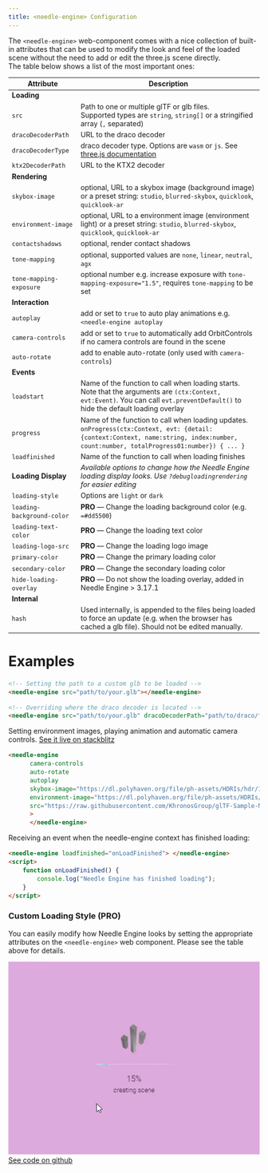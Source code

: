 ```yaml
---
title: <needle-engine> Configuration
---
```


The `<needle-engine>` web-component comes with a nice collection of built-in attributes that can be used to modify the look and feel of the loaded scene without the need to add or edit the three.js scene directly.   
The table below shows a list of the most important ones:

| Attribute | Description |
| --- | --- |
| **Loading** | |
| `src` | Path to one or multiple glTF or glb files.<br/>Supported types are `string`, `string[]` or a stringified array (`,` separated) |
| `dracoDecoderPath` | URL to the draco decoder |
| `dracoDecoderType` | draco decoder type. Options are `wasm` or `js`. See [three.js documentation](https://threejs.org/docs/#examples/en/loaders/DRACOLoader.setDecoderConfig) |
| `ktx2DecoderPath` | URL to the KTX2 decoder |
| **Rendering** | |
| `skybox-image` | optional, URL to a skybox image (background image) or a preset string: `studio`, `blurred-skybox`, `quicklook`, `quicklook-ar` | 
| `environment-image` | optional, URL to a environment image (environment light) or a preset string: `studio`, `blurred-skybox`, `quicklook`, `quicklook-ar` |
| `contactshadows` | optional, render contact shadows |
| `tone-mapping` | optional, supported values are `none`, `linear`, `neutral`, `agx` |
| `tone-mapping-exposure` | optional number e.g. increase exposure with `tone-mapping-exposure="1.5"`, requires `tone-mapping` to be set |
| **Interaction** | |
| `autoplay` | add or set to `true` to auto play animations e.g. `<needle-engine autoplay` | 
| `camera-controls` | add or set to `true` to automatically add OrbitControls if no camera controls are found in the scene |
| `auto-rotate` | add to enable auto-rotate (only used with `camera-controls`) |
| **Events** | |
| `loadstart` | Name of the function to call when loading starts. Note that the arguments are `(ctx:Context, evt:Event)`. You can call `evt.preventDefault()` to hide the default loading overlay | 
| `progress` | Name of the function to call when loading updates. `onProgress(ctx:Context, evt: {detail: {context:Context, name:string, index:number, count:number, totalProgress01:number}) { ... }`   |
| `loadfinished` | Name of the function to call when loading finishes | 
| **Loading Display** | *Available options to change how the Needle Engine loading display looks. Use `?debugloadingrendering` for easier editing* |
| `loading-style` | Options are `light` or `dark` |
| `loading-background-color` | **PRO** — Change the loading background color (e.g. `=#dd5500`) |
| `loading-text-color` | **PRO** — Change the loading text color |
| `loading-logo-src` | **PRO** — Change the loading logo image |
| `primary-color` | **PRO** — Change the primary loading color |
| `secondary-color` | **PRO** — Change the secondary loading color |
| `hide-loading-overlay` | **PRO** — Do not show the loading overlay, added in Needle Engine > 3.17.1
| **Internal** | |
| `hash` | Used internally, is appended to the files being loaded to force an update (e.g. when the browser has cached a glb file). Should not be edited manually. |


# Examples

```html
<!-- Setting the path to a custom glb to be loaded -->
<needle-engine src="path/to/your.glb"></needle-engine>
```

```html
<!-- Overriding where the draco decoder is located -->
<needle-engine src="path/to/your.glb" dracoDecoderPath="path/to/draco/folder"></needle-engine>
```

Setting environment images, playing animation and automatic camera controls. [See it live on stackblitz](https://stackblitz.com/edit/needle-engine-cycle-src?file=index.html)
```html
<needle-engine
      camera-controls
      auto-rotate
      autoplay
      skybox-image="https://dl.polyhaven.org/file/ph-assets/HDRIs/hdr/1k/industrial_sunset_puresky_1k.hdr"
      environment-image="https://dl.polyhaven.org/file/ph-assets/HDRIs/hdr/1k/industrial_sunset_puresky_1k.hdr"
      src="https://raw.githubusercontent.com/KhronosGroup/glTF-Sample-Models/master/2.0/DamagedHelmet/glTF-Embedded/DamagedHelmet.gltf"
      >
      </needle-engine>
```

Receiving an event when the needle-engine context has finished loading:
```html
<needle-engine loadfinished="onLoadFinished"> </needle-engine>
<script>
    function onLoadFinished() {
        console.log("Needle Engine has finished loading");
    }
</script>
```

### Custom Loading Style (PRO)

You can easily modify how Needle Engine looks by setting the appropriate attributes on the `<needle-engine>` web component. Please see the table above for details.

![custom loading](/imgs/custom-loading-style.webp)  
[See code on github](https://github.com/needle-engine/vite-template/blob/loading-style/custom/index.html)
